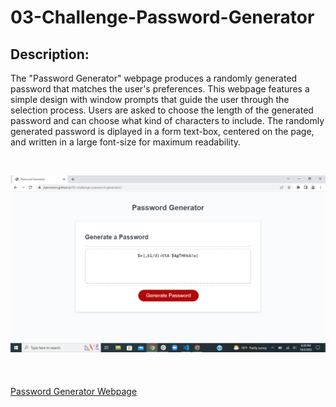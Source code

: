 # 03-Challenge-Password-Generator

## Description:
The "Password Generator" webpage produces a randomly generated password that matches the user's preferences. This webpage features a simple design with window prompts that guide the user through the selection process. Users are asked to choose the length of the generated password and can choose what kind of characters to include. The randomly generated password is diplayed in a form text-box, centered on the page, and written in a large font-size for maximum readability. 

&nbsp;
&nbsp;







![Password Generator Webpage Screenshot](assets\password-gen-scrnshot.png)
&nbsp;\
&nbsp;\
&nbsp;\
[Password Generator Webpage](https://jkanvision.github.io/03-challenge-password-generator/)